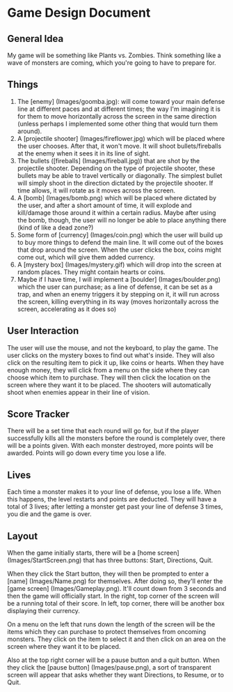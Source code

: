 # Game Design Document

## General Idea
My game will be something like Plants vs. Zombies. Think something like
a wave of monsters are coming, which you're going to have to prepare for.

## Things
  1. The [enemy] (Images/goomba.jpg): will come toward your main defense line at different paces and at
      different times; the way I'm imagining it is for them to move horizontally across the 
      screen in the same direction (unless perhaps I implemented some other thing that would
      turn them around).
  1. A [projectile shooter] (Images/fireflower.jpg) which will be placed where the user chooses. After that, it won't move.
      It will shoot bullets/fireballs at the enemy when it sees it in its line of sight.
  1. The bullets ([fireballs] (Images/fireball.jpg)) that are shot by the projectile shooter. Depending on the type of projectile shooter,
      these bullets may be able to travel vertically or diagonally. The simplest bullet will simply
      shoot in the direction dictated by the projectile shooter. If time allows, it will rotate 
      as it moves across the screen.
  1. A [bomb] (Images/bomb.png) which will be placed where dictated by the user, and after a short amount of time, it
      will explode and kill/damage those around it within a certain radius. Maybe after using the bomb,
      though, the user will no longer be able to place anything there (kind of like a dead zone?)
  1. Some form of [currency] (Images/coin.png) which the user will build up to buy more things to defend the main line.
      It will come out of the boxes that drop around the screen. When the user clicks the box,
      coins might come out, which will give them added currency.
  1. A [mystery box] (Images/mystery.gif) which will drop into the screen at random places. They might contain hearts or
      coins.
  1. Maybe if I have time, I will implement a [boulder] (Images/boulder.png) which the user can purchase; as a line
      of defense, it can be set as a trap, and when an enemy triggers it by stepping on it,
      it will run across the screen, killing everything in its way (moves horizontally across the
      screen, accelerating as it does so)
     
## User Interaction
The user will use the mouse, and not the keyboard, to play the game. The user clicks on the mystery
boxes to find out what's inside. They will also click on the resulting item to pick it up, like
coins or hearts. When they have enough money, they will click from a menu on the side where they
can choose which item to purchase. They will then click the location on the screen where they want
it to be placed. The shooters will automatically shoot when enemies appear in their line of vision.

## Score Tracker
There will be a set time that each round will go for, but if the player
successfully kills all the monsters before the round is completely over,
there will be a points given. With each monster destroyed, more points
will be awarded. Points will go down every time you lose a life.

## Lives
Each time a monster makes it to your line of defense, you lose a life. When this happens,
the level restarts and points are deducted. They will have a total of 3 lives; after
letting a monster get past your line of defense 3 times, you die and the game is over.
      
## Layout
When the game initially starts, there will be a [home screen]
(Images/StartScreen.png) that has three buttons: Start,
Directions, Quit.

When they click the Start button, they will then be prompted to enter
a [name] (Images/Name.png) for themselves. After doing so, they'll enter
the [game screen] (Images/Gameplay.png).
It'll count down from 3 seconds and then the game will officially start.
In the right, top corner of the screen will be a running total of their score.
In left, top corner, there will be another box displaying their 
currency.

On a menu on the left that runs down the length of the screen will be 
the items which they can purchase to protect themselves from oncoming
monsters. They click on the item to select it and then click on
an area on the screen where they want it to be placed.

Also at the top right corner will be a pause button and a quit button.
When they click the [pause button] (Images/pause.png), a sort of
transparent screen will
appear that asks whether they want Directions, to Resume, or to Quit.








